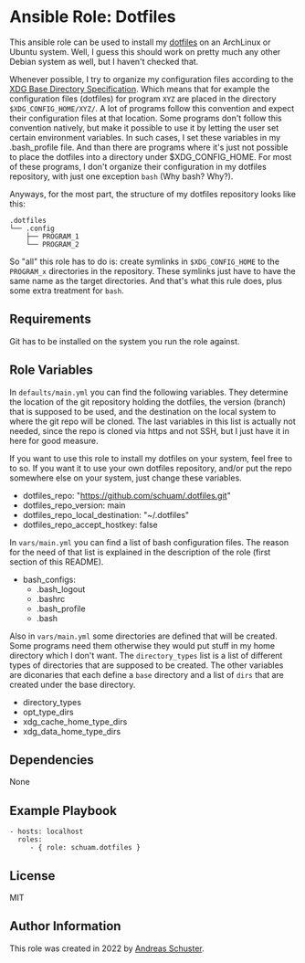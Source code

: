 # Ansible Role: Dotfiles

This ansible role can be used to install my
[dotfiles](https://github.com/schuam/.dotfiles) on an ArchLinux or Ubuntu
system. Well, I guess this should work on pretty much any other Debian system
as well, but I haven't checked that.

Whenever possible, I try to organize my configuration files according to the
[XDG Base Directory Specification](https://specifications.freedesktop.org/basedir-spec/basedir-spec-latest.html).
Which means that for example the configuration files (dotfiles) for program
`XYZ` are placed in the directory `$XDG_CONFIG_HOME/XYZ/`. A lot of programs
follow this convention and expect their configuration files at that location.
Some programs don't follow this convention natively, but make it possible to
use it by letting the user set certain environment variables. In such cases, I
set these variables in my .bash_profile file. And than there are programs where
it's just not possible to place the dotfiles into a directory under
$XDG_CONFIG_HOME. For most of these programs, I don't organize their
configuration in my dotfiles repository, with just one exception `bash` (Why
bash? Why?).

Anyways, for the most part, the structure of my dotfiles repository looks like
this:

```
.dotfiles
└── .config
    ├── PROGRAM_1
    └── PROGRAM_2
```

So "all" this role has to do is: create symlinks in `$XDG_CONFIG_HOME` to the
`PROGRAM_x` directories in the repository. These symlinks just have to have the
same name as the target directories. And that's what this rule does, plus some
extra treatment for `bash`.


## Requirements

Git has to be installed on the system you run the role against.


## Role Variables

In `defaults/main.yml` you can find the following variables. They determine the
location of the git repository holding the dotfiles, the version (branch) that
is supposed to be used, and the destination on the local system to where the
git repo will be cloned. The last variables in this list is actually not
needed, since the repo is cloned via https and not SSH, but I just have it in
here for good measure.

If you want to use this role to install my dotfiles on your system, feel free
to to so. If you want it to use your own dotfiles repository, and/or put the
repo somewhere else on your system, just change these variables.

- dotfiles_repo: "https://github.com/schuam/.dotfiles.git"
- dotfiles_repo_version: main
- dotfiles_repo_local_destination: "~/.dotfiles"
- dotfiles_repo_accept_hostkey: false

In `vars/main.yml` you can find a list of bash configuration files. The
reason for the need of that list is explained in the description of the role
(first section of this README).

- bash_configs:
    - .bash_logout
    - .bashrc
    - .bash_profile
    - .bash

Also in `vars/main.yml` some directories are defined that will be created. Some
programs need them otherwise they would put stuff in my home directory which I
don't want. The `directory_types` list is a list of different types of
directories that are supposed to be created. The other variables are diconaries
that each define a `base` directory and a list of `dirs` that are created
under the base directory.

- directory_types
- opt_type_dirs
- xdg_cache_home_type_dirs
- xdg_data_home_type_dirs


## Dependencies

None


## Example Playbook

    - hosts: localhost
      roles:
         - { role: schuam.dotfiles }


## License

MIT


## Author Information

This role was created in 2022 by [Andreas Schuster](https://www.schuam.de/).

